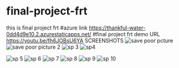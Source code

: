 # final-project-frt
this is final project frt
#azure link https://thankful-water-0dd4d9e10.2.azurestaticapps.net/
                      #final project frt demo URL  https://youtu.be/fh6JOBsU6YA
SCREENSHOTS ![save poor pcture](https://user-images.githubusercontent.com/114930748/203919990-95c97ce9-cf55-4261-b582-8a807cf3cf88.png) 
![save poor picture 2](https://user-images.githubusercontent.com/114930748/203920713-d9a0b859-8741-400b-bb69-ea2145e300ff.png)
![sp 3](https://user-images.githubusercontent.com/114930748/203921141-d29a3cf8-4a84-4bb7-95d2-2f2df2ce97c2.png)
![sp4](https://user-images.githubusercontent.com/114930748/203921384-1e0c426e-44ee-4b19-a986-6a5614d6042a.png)

![sp 5](https://user-images.githubusercontent.com/114930748/203920781-68193e48-9379-4986-bb32-be84acab1f79.png)
![sp 6](https://user-images.githubusercontent.com/114930748/203920824-567393ba-14a9-4aa1-b58d-344a732b8d4e.png)
![sp 7](https://user-images.githubusercontent.com/114930748/203921200-8eecda10-f449-4af6-b4fc-29f595f713c7.png)
![sp 8](https://user-images.githubusercontent.com/114930748/203921232-0380a562-008a-442a-a3ca-c5595b6eda4b.png)
![sp 9](https://user-images.githubusercontent.com/114930748/203921278-ec58eb93-507b-4472-8e33-2f2c080c8a3b.png)
![sp 10](https://user-images.githubusercontent.com/114930748/203921324-6bf13f88-63e7-40a8-987a-05d9e234f2a5.png)



